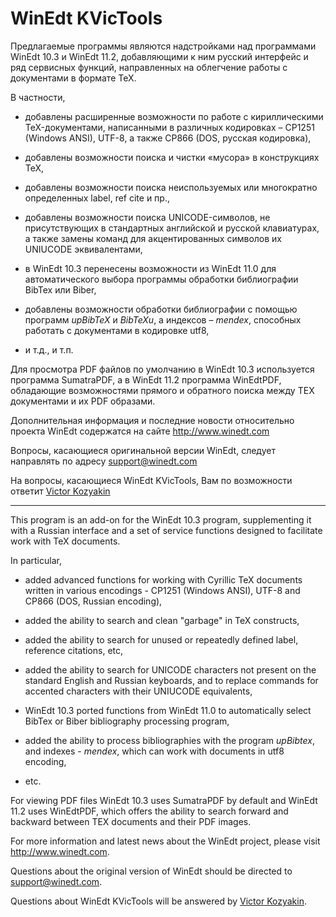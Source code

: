 # WinEdt KVicTools

Предлагаемые программы являются надстройками над программами WinEdt 10.3 и WinEdt 11.2, добавляющими к ним русский интерфейс и ряд сервисных функций, направленных на облегчение работы с документами в формате TeX.

В частности,

- добавлены расширенные возможности по работе с кириллическими TeX-документами, написанными в различных кодировках – CP1251 (Windows ANSI), UTF-8, а также CP866 (DOS, русская кодировка),

- добавлены возможности поиска и чистки «мусора» в конструкциях TeX,

- добавлены возможности поиска неиспользуемых или многократно определенных label, ref cite и пр.,

- добавлены возможности поиска UNICODE-символов, не присутствующих в стандартных английской и русской клавиатурах, а также замены команд для акцентированных символов их UNIUCODE эквивалентами,

- в WinEdt 10.3 перенесены возможности из WinEdt 11.0 для автоматического выбора программы обработки библиографии BibTex или Biber,

- добавлены возможности обработки библиографии с помощью программ *upBibTeX* и *BibTeXu*, а индексов – *mendex*, способных работать с документами в кодировке utf8,

- и т.д., и т.п.

Для просмотра PDF файлов по умолчанию в WinEdt 10.3 используется программа SumatraPDF, а в WinEdt 11.2 программа WinEdtPDF, обладающие возможностями прямого и обратного поиска между TEX документами и их PDF образами.

Дополнительная информация и последние новости относительно проекта WinEdt содержатся на сайте <http://www.winedt.com>

Вопросы, касающиеся оригинальной версии WinEdt, следует направлять по адресу <support@winedt.com>

На вопросы, касающиеся WinEdt KVicTools, Вам по возможности ответит [Victor Kozyakin](mailto:kozyakin@iitp.ru)

---

This program is an add-on for the WinEdt 10.3 program, supplementing it with a Russian interface and a set of service functions designed to facilitate work with TeX documents.

In particular,

- added advanced functions for working with Cyrillic TeX documents written in various encodings - CP1251 (Windows ANSI), UTF-8 and CP866 (DOS, Russian encoding),

- added the ability to search and clean "garbage" in TeX constructs,

- added the ability to search for unused or repeatedly defined label, reference citations, etc,

- added the ability to search for UNICODE characters not present on the standard English and Russian keyboards, and to replace commands for accented characters with their UNIUCODE equivalents,

- WinEdt 10.3 ported functions from WinEdt 11.0 to automatically select BibTex or Biber bibliography processing program,

- added the ability to process bibliographies with the program *upBibtex*, and indexes - *mendex*, which can work with documents in utf8 encoding,

- etc.

For viewing PDF files WinEdt 10.3 uses SumatraPDF by default and WinEdt 11.2 uses WinEdtPDF, which offers the ability to search forward and backward between TEX documents and their PDF images.

For more information and latest news about the WinEdt project, please visit  <http://www.winedt.com>.

Questions about the original version of WinEdt should be directed to <support@winedt.com>.

Questions about WinEdt KVicTools will be answered by [Victor Kozyakin](mailto:kozyakin@iitp.ru).
